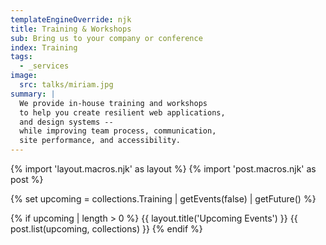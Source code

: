 ```yaml
---
templateEngineOverride: njk
title: Training & Workshops
sub: Bring us to your company or conference
index: Training
tags:
  - _services
image:
  src: talks/miriam.jpg
summary: |
  We provide in-house training and workshops
  to help you create resilient web applications,
  and design systems --
  while improving team process, communication,
  site performance, and accessibility.
---
```


{% import 'layout.macros.njk' as layout %}
{% import 'post.macros.njk' as post %}

{% set upcoming = collections.Training | getEvents(false) | getFuture() %}

{% if upcoming | length > 0 %}
{{ layout.title('Upcoming Events') }}
{{ post.list(upcoming, collections) }}
{% endif %}
